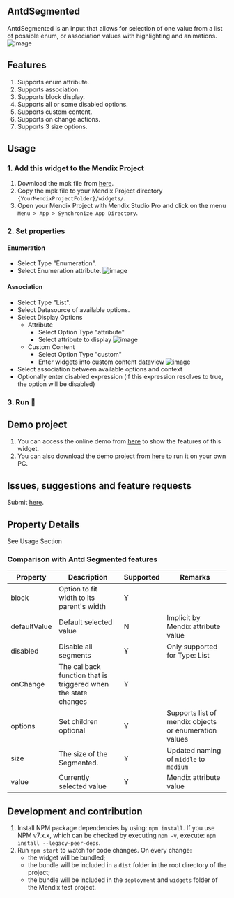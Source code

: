 ## AntdSegmented
AntdSegmented is an input that allows for selection of one value from a list of possible enum, or association values with highlighting and animations.
![image](https://github.com/jonathan-schmitt-mx/mendix-antd-segmented/assets/98909328/9ac27eac-cd4e-48b3-9e73-72ea1bd6f6ec)

## Features
1. Supports enum attribute.
2. Supports association.
3. Supports block display.
4. Supports all or some disabled options.
5. Supports custom content.
6. Supports on change actions.
7. Supports 3 size options.

## Usage

### 1. Add this widget to the Mendix Project

1. Download the mpk file from [here](https://github.com/jonathan-schmitt-mx/mendix-antd-segmented/releases).
2. Copy the mpk file to your Mendix Project directory `{YourMendixProjectFolder}/widgets/`.
3. Open your Mendix Project with Mendix Studio Pro and click on the menu `Menu > App > Synchronize App Directory`.

### 2. Set properties

#### Enumeration
* Select Type "Enumeration".
* Select Enumeration attribute.
![image](https://github.com/jonathan-schmitt-mx/mendix-antd-segmented/assets/98909328/2f71377c-a47d-4508-9b8e-327501916be9)

#### Association
* Select Type "List".
* Select Datasource of available options.
* Select Display Options
    - Attribute
        * Select Option Type "attribute"
        * Select attribute to display
          ![image](https://github.com/jonathan-schmitt-mx/mendix-antd-segmented/assets/98909328/1641ff92-db64-4611-9d48-4722f38a6652)
    - Custom Content
        * Select Option Type "custom"
        * Enter widgets into custom content dataview
          ![image](https://github.com/jonathan-schmitt-mx/mendix-antd-segmented/assets/98909328/9611d8d3-38de-405b-ba7b-7d6033ff8e7e)
* Select association between available options and context
* Optionally enter disabled expression (if this expression resolves to true, the option will be disabled)

### 3. Run 🙂

## Demo project
1. You can access the online demo from [here](https://demo-antdwidgets100.apps.ap-2a.mendixcloud.com) to show the features of this widget.   
2. You can also download the demo project from [here](https://github.com/zjh1943/mendx-antd-widgets-show) to run it on your own PC.

## Issues, suggestions and feature requests
Submit [here](https://github.com/jonathan-schmitt-mx/mendix-antd-segmented/issues).

## Property Details
See Usage Section

### Comparison with Antd Segmented features

| Property | Description | Supported | Remarks |
| --- | --- | --- | --- |
| block | Option to fit width to its parent\'s width | Y |  |
| defaultValue | Default selected value | N | Implicit by Mendix attribute value |
| disabled | Disable all segments | Y | Only supported for Type: List |
| onChange | The callback function that is triggered when the state changes | Y |  |
| options | Set children optional | Y | Supports list of mendix objects or enumeration values |
| size | The size of the Segmented. | Y | Updated naming of `middle` to `medium` |
| value | Currently selected value | Y | Mendix attribute value |

## Development and contribution

1. Install NPM package dependencies by using: `npm install`. If you use NPM v7.x.x, which can be checked by executing `npm -v`, execute: `npm install --legacy-peer-deps`.
1. Run `npm start` to watch for code changes. On every change:
    - the widget will be bundled;
    - the bundle will be included in a `dist` folder in the root directory of the project;
    - the bundle will be included in the `deployment` and `widgets` folder of the Mendix test project.
